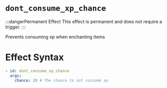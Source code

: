 # `dont_consume_xp_chance`
:::dangerPermanent Effect
This effect is permanent and does not require a trigger.
:::

Prevents consuming xp when enchanting items

# Effect Syntax
```yaml
- id: dont_consume_xp_chance
  args:
    chance: 20 # The chance to not consume xp 
```
